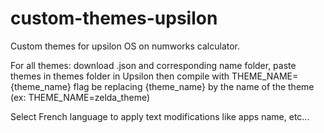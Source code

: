 # custom-themes-upsilon
Custom themes for upsilon OS on numworks calculator.
<p>For all themes: download .json and corresponding name folder, paste themes in themes folder in Upsilon then compile with THEME_NAME={theme_name} flag be replacing {theme_name} by the name of the theme (ex: THEME_NAME=zelda_theme)</p>
<p>
  Select French language to apply text modifications like apps name, etc...
</p>
